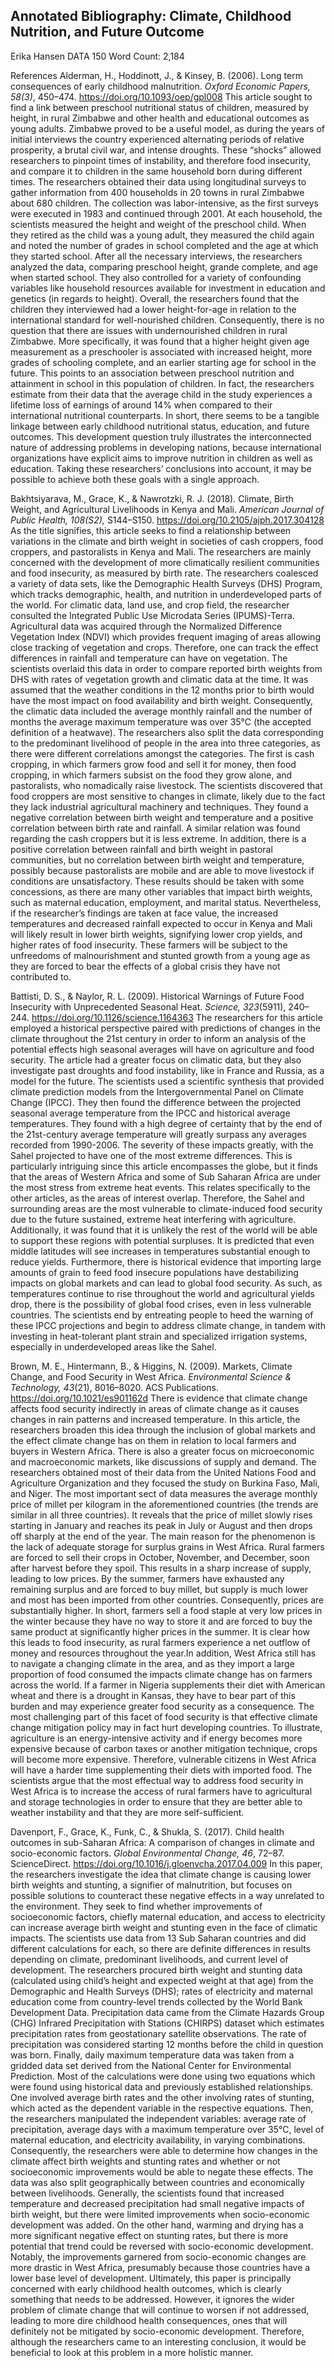 ## Annotated Bibliography: Climate, Childhood Nutrition, and Future Outcome


Erika Hansen
DATA 150
Word Count: 2,184


References
Alderman, H., Hoddinott, J., & Kinsey, B. (2006). Long term consequences of early childhood malnutrition. *Oxford Economic Papers, 58(3)*, 450–474. https://doi.org/10.1093/oep/gpl008
This article sought to find a link between preschool nutritional status of children, measured by height, in rural Zimbabwe and other health and educational outcomes as young adults. Zimbabwe proved to be a useful model, as during the years of initial interviews the country experienced alternating periods of relative prosperity, a brutal civil war, and intense droughts. These “shocks” allowed researchers to pinpoint times of instability, and therefore food insecurity, and compare it to children in the same household born during different times. The researchers obtained their data using longitudinal surveys to gather information from 400 households in 20 towns in rural Zimbabwe about 680 children. The collection was labor-intensive, as the first surveys were executed in 1983 and continued through 2001. At each household, the scientists measured the height and weight of the preschool child. When they retired as the child was a young adult, they measured the child again and noted the number of grades in school completed and the age at which they started school. After all the necessary interviews, the researchers analyzed the data, comparing preschool height, grande complete, and age when started school. They also controlled for a variety of confounding variables like household resources available for investment in education and genetics (in regards to height). Overall, the researchers found that the children they interviewed had a lower height-for-age in relation to the international standard for well-nourished children. Consequently, there is no question that there are issues with undernourished children in rural Zimbabwe. More specifically, it was found that a higher height given age measurement as a preschooler is associated with increased height, more grades of schooling complete, and an earlier starting age for school in the future. This points to an association between preschool nutrition and attainment in school in this population of children. In fact, the researchers estimate from their data that the average child in the study experiences a lifetime loss of earnings of around 14% when compared to their international nutritional counterparts. In short, there seems to be a tangible linkage between early childhood nutritional status, education, and future outcomes. This development question truly illustrates the interconnected nature of addressing problems in developing nations, because international organizations have explicit aims to improve nutrition in children as well as education. Taking these researchers’ conclusions into account, it may be possible to achieve both these goals with a single approach.


Bakhtsiyarava, M., Grace, K., & Nawrotzki, R. J. (2018). Climate, Birth Weight, and Agricultural Livelihoods in Kenya and Mali. *American Journal of Public Health, 108(S2),* S144–S150. https://doi.org/10.2105/ajph.2017.304128
As the title signifies, this article seeks to find a relationship between variations in the climate and birth weight in societies of cash croppers, food croppers, and pastoralists in Kenya and Mali. The researchers are mainly concerned with the development of more climatically resilient communities and food insecurity, as measured by birth rate. The researchers coalesced a variety of data sets, like the Demographic Health Surveys (DHS) Program, which tracks demographic, health, and nutrition in underdeveloped parts of the world. For climatic data, land use, and crop field, the researcher consulted the Integrated Public Use Microdata Series (IPUMS)-Terra. Agricultural data was acquired through the Normalized Difference Vegetation Index (NDVI) which provides frequent imaging of areas allowing close tracking of vegetation and crops. Therefore, one can track the effect differences in rainfall and temperature can have on vegetation. The scientists overlaid this data in order to compare reported birth weights from DHS with rates of vegetation growth and climatic data at the time. It was assumed that the weather conditions in the 12 months prior to birth would have the most impact on food availability and birth weight. Consequently, the climatic data included the average monthly rainfall and the number of months the average maximum temperature was over 35℃ (the accepted definition of a heatwave). The researchers also split the data corresponding to the predominant livelihood of people in the area into three categories, as there were different correlations amongst the categories. The first is cash cropping, in which farmers grow food and sell it for money, then food cropping, in which farmers subsist on the food they grow alone, and pastoralists, who nomadically raise livestock. The scientists discovered that food croppers are most sensitive to changes in climate, likely due to the fact they lack industrial agricultural machinery and techniques. They found a negative correlation between birth weight and temperature and a positive correlation between birth rate and rainfall. A similar relation was found regarding the cash croppers but it is less extreme. In addition, there is a positive correlation between rainfall and birth weight in pastoral communities, but no correlation between birth weight and temperature, possibly because pastoralists are mobile and are able to move livestock if conditions are unsatisfactory. These results should be taken with some concessions, as there are many other variables that impact birth weights, such as maternal education, employment, and marital status. Nevertheless, if the researcher’s findings are taken at face value, the increased temperatures and decreased rainfall expected to occur in Kenya and Mali will likely result in lower birth weights, signifying lower crop yields, and higher rates of food insecurity. These farmers will be subject to the unfreedoms of malnourishment and stunted growth from a young age as they are forced to bear the effects of a global crisis they have not contributed to.


Battisti, D. S., & Naylor, R. L. (2009). Historical Warnings of Future Food Insecurity with Unprecedented Seasonal Heat. *Science, 323*(5911), 240–244. https://doi.org/10.1126/science.1164363
The researchers for this article employed a historical perspective paired with predictions of changes in the climate throughout the 21st century in order to inform an analysis of the potential effects high seasonal averages will have on agriculture and food security. The article had a greater focus on climatic data, but they also investigate past droughts and food instability, like in France and Russia, as a model for the future. The scientists used a scientific synthesis that provided climate prediction models from the Intergovernmental Panel on Climate Change (IPCC). They then found the difference between the projected seasonal average temperature from the IPCC and historical average temperatures. They found with a high degree of certainty that by the end of the 21st-century average temperature will greatly surpass any averages recorded from 1990-2006. The severity of these impacts greatly, with the Sahel projected to have one of the most extreme differences. This is particularly intriguing since this article encompasses the globe, but it finds that the areas of Western Africa and some of Sub Saharan Africa are under the most stress from extreme heat events. This relates specifically to the other articles, as the areas of interest overlap. Therefore, the Sahel and surrounding areas are the most vulnerable to climate-induced food security due to the future sustained, extreme heat interfering with agriculture. Additionally, it was found that it is unlikely the rest of the world will be able to support these regions with potential surpluses. It is predicted that even middle latitudes will see increases in temperatures substantial enough to reduce yields. Furthermore, there is historical evidence that importing large amounts of grain to feed food insecure populations have destabilizing impacts on global markets and can lead to global food security. As such, as temperatures continue to rise throughout the world and agricultural yields drop, there is the possibility of global food crises, even in less vulnerable countries. The scientists end by entreating people to heed the warning of these IPCC projections and begin to address climate change, in tandem with investing in heat-tolerant plant strain and specialized irrigation systems, especially in underdeveloped areas like the Sahel.


Brown, M. E., Hintermann, B., & Higgins, N. (2009). Markets, Climate Change, and Food Security in West Africa. *Environmental Science & Technology, 43*(21), 8016–8020. ACS Publications. https://doi.org/10.1021/es901162d
There is evidence that climate change affects food security indirectly in areas of climate change as it causes changes in rain patterns and increased temperature. In this article, the researchers broaden this idea through the inclusion of global markets and the effect climate change has on them in relation to local farmers and buyers in Western Africa. There is also a greater focus on microeconomic and macroeconomic markets, like discussions of supply and demand. The researchers obtained most of their data from the United Nations Food and Agriculture Organization and they focused the study on Burkina Faso, Mali, and Niger. The most important sect of data measures the average monthly price of millet per kilogram in the aforementioned countries (the trends are similar in all three countries). It reveals that the price of millet slowly rises starting in January and reaches its peak in July or August and then drops off sharply at the end of the year. The main reason for the phenomenon is the lack of adequate storage for surplus grains in West Africa. Rural farmers are forced to sell their crops in October, November, and December, soon after harvest before they spoil. This results in a sharp increase of supply, leading to low prices. By the summer, farmers have exhausted any remaining surplus and are forced to buy millet, but supply is much lower and most has been imported from other countries. Consequently, prices are substantially higher. In short, farmers sell a food staple at very low prices in the winter because they have no way to store it and are forced to buy the same product at significantly higher prices in the summer. It is clear how this leads to food insecurity, as rural farmers experience a net outflow of money and resources throughout the year.In addition, West Africa still has to navigate a changing climate in the area, and as they import a large proportion of food consumed the impacts climate change has on farmers across the world. If a farmer in Nigeria supplements their diet with American wheat and there is a drought in Kansas, they have to bear part of this burden and may experience greater food security as a consequence. The most challenging part of this facet of food security is that effective climate change mitigation policy may in fact hurt developing countries. To illustrate, agriculture is an energy-intensive activity and if energy becomes more expensive because of carbon taxes or another mitigation technique, crops will become more expensive. Therefore, vulnerable citizens in West Africa will have a harder time supplementing their diets with imported food. The scientists argue that the most effectual way to address food security in West Africa is to increase the access of rural farmers have to agricultural and storage technologies in order to ensure that they are better able to weather instability and that they are more self-sufficient.


Davenport, F., Grace, K., Funk, C., & Shukla, S. (2017). Child health outcomes in sub-Saharan Africa: A comparison of changes in climate and socio-economic factors. *Global Environmental Change, 46*, 72–87. ScienceDirect. https://doi.org/10.1016/j.gloenvcha.2017.04.009
In this paper, the researchers investigate the idea that climate change is causing lower birth weights and stunting, a signifier of malnutrition, but focuses on possible solutions to counteract these negative effects in a way unrelated to the environment. They seek to find whether improvements of socioeconomic factors, chiefly maternal education, and access to electricity can increase average birth weight and stunting even in the face of climatic impacts. The scientists use data from 13 Sub Saharan countries and did different calculations for each, so there are definite differences in results depending on climate, predominant livelihoods, and current level of development. The researchers procured birth weight and stunting data (calculated using child’s height and expected weight at that age) from the Demographic and Health Surveys (DHS); rates of electricity and maternal education come from country-level trends collected by the World Bank Development Data. Precipitation data came from the Climate Hazards Group (CHG) Infrared Precipitation with Stations (CHIRPS) dataset which estimates precipitation rates from geostationary satellite observations. The rate of precipitation was considered starting 12 months before the child in question was born. Finally, daily maximum temperature data was taken from a gridded data set derived from the National Center for Environmental Prediction. Most of the calculations were done using two equations which were found using historical data and previously established relationships. One involved average birth rates and the other involving rates of stunting, which acted as the dependent variable in the respective equations. Then, the researchers manipulated the independent variables: average rate of precipitation, average days with a maximum temperature over 35℃, level of maternal education, and electricity availability, in varying combinations. Consequently, the researchers were able to determine how changes in the climate affect birth weights and stunting rates and whether or not socioeconomic improvements would be able to negate these effects. The data was also split geographically between countries and economically between livelihoods. Generally, the scientists found that increased temperature and decreased precipitation had small negative impacts of birth weight, but there were limited improvements when socio-economic development was added. On the other hand, warming and drying has a more significant negative effect on stunting rates, but there is more potential that trend could be reversed with socio-economic development. Notably, the improvements garnered from socio-economic changes are more drastic in West Africa, presumably because those countries have a lower base level of development. Ultimately, this paper is principally concerned with early childhood health outcomes, which is clearly something that needs to be addressed. However, it ignores the wider problem of climate change that will continue to worsen if not addressed, leading to more dire childhood health consequences, ones that will definitely not be mitigated by socio-economic development. Therefore, although the researchers came to an interesting conclusion, it would be beneficial to look at this problem in a more holistic manner.

